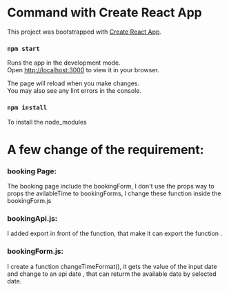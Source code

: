 # Command with Create React App

This project was bootstrapped with [Create React App](https://github.com/facebook/create-react-app).

### `npm start`

Runs the app in the development mode.\
Open [http://localhost:3000](http://localhost:3000) to view it in your browser.

The page will reload when you make changes.\
You may also see any lint errors in the console.

### `npm install`
To install the node_modules


# A few change of the requirement:

### booking Page:

The booking page include the bookingForm, I don't use the props way to props the avilableTime to bookingForms, I change these function inside the bookingForm.js


### bookingApi.js:
I added export in front of the function, that make it can export the function .


### bookingForm.js:
I create a function changeTimeFormat(), it gets the value of the input date and change to an api date , that can returm the available date by selected date.
